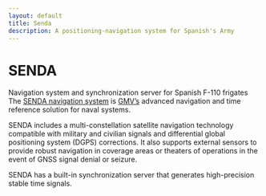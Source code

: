 ```yaml
---
layout: default
title: Senda
description: A positioning-navigation system for Spanish's Army
---
```


# SENDA
Navigation system and synchronization server for Spanish F-110 frigates
The [SENDA navigation system](https://www.gmv.com/en-es/products/defense-and-security/senda) is [GMV’s](/career/#gmv-its-defense-20192021) advanced navigation and time reference solution for naval systems.

SENDA includes a multi-constellation satellite navigation technology compatible with military and civilian signals and differential global positioning system (DGPS) corrections. It also supports external sensors to provide robust navigation in coverage areas or theaters of operations in the event of GNSS signal denial or seizure.

SENDA has a built-in synchronization server that generates high-precision stable time signals.

